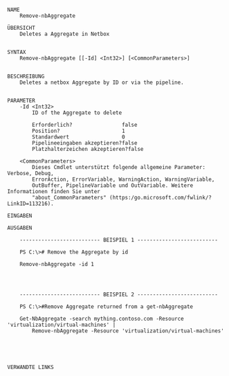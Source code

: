 ﻿```

NAME
    Remove-nbAggregate
    
ÜBERSICHT
    Deletes a Aggregate in Netbox
    
    
SYNTAX
    Remove-nbAggregate [[-Id] <Int32>] [<CommonParameters>]
    
    
BESCHREIBUNG
    Deletes a netbox Aggregate by ID or via the pipeline.
    

PARAMETER
    -Id <Int32>
        ID of the Aggregate to delete
        
        Erforderlich?                false
        Position?                    1
        Standardwert                 0
        Pipelineeingaben akzeptieren?false
        Platzhalterzeichen akzeptieren?false
        
    <CommonParameters>
        Dieses Cmdlet unterstützt folgende allgemeine Parameter: Verbose, Debug,
        ErrorAction, ErrorVariable, WarningAction, WarningVariable,
        OutBuffer, PipelineVariable und OutVariable. Weitere Informationen finden Sie unter 
        "about_CommonParameters" (https:/go.microsoft.com/fwlink/?LinkID=113216). 
    
EINGABEN
    
AUSGABEN
    
    -------------------------- BEISPIEL 1 --------------------------
    
    PS C:\># Remove the Aggregate by id
    
    Remove-nbAggregate -id 1
    
    
    
    
    -------------------------- BEISPIEL 2 --------------------------
    
    PS C:\>#Remove Aggregate returned from a get-nbAggregate
    
    Get-NbAggregate -search mything.contoso.com -Resource 'virtualization/virtual-machines' |
        Remove-nbAggregate -Resource 'virtualization/virtual-machines'
    
    
    
    
    
VERWANDTE LINKS



```

